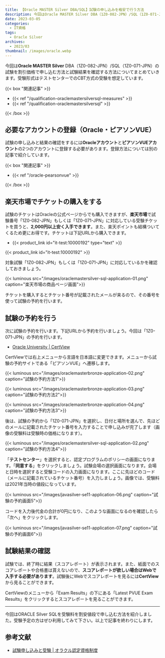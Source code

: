 ```yaml
---
title: 【Oracle MASTER Silver DBA/SQL】試験の申し込みを格安で行う方法
description: 今回はOracle MASTER Silver DBA（1Z0-082-JPN）/SQL（1Z0-071-JPN）の試験を割引価格で申し込む方法と試験結果を確認する方法についてまとめていきます。受験形式はテストセンターでのCBT方式の受験を想定しています。
date: 2023-03-05
categories: 
  - IT資格
tags: 
  - Oracle Silver
archives: 
  - 2023/03
thumbnail: /images/oracle.webp
---
```


今回は**Oracle MASTER Silver** DBA（1Z0-082-JPN）/SQL（1Z0-071-JPN）の試験を割引価格で申し込む方法と試験結果を確認する方法についてまとめていきます。受験形式はテストセンターでのCBT方式の受験を想定しています。

<!--more-->

{{< box "関連記事" >}}
<ul>
<li>{{< ref "/qualification-oraclemastersilversql-measures" >}}</li>
<li>{{< ref "/qualification-oraclemastersilversql" >}}</li>
</ul>
{{< /box >}}

## 必要なアカウントの登録（Oracle・ピアソンVUE）

試験の申し込みと結果の確認をするには**Oracleアカウント**と**ピアソンVUEアカウント**の2つのアカウントに登録する必要があります。登録方法については別の記事で紹介しています。

{{< box "関連記事" >}}
<ul>
<li>{{< ref "/oracle-pearsonvue" >}}</li>
</ul>
{{< /box >}}

## 楽天市場でチケットの購入をする

試験のチケットはOracleの公式ページからでも購入できますが、**楽天市場**で試験番号「1Z0-082-JPN」もしくは「1Z0-071-JPN」に対応している受験チケットを買うと、**2,000円以上安く入手できます**。また、楽天ポイントも結構ついてくるため更にお得です。チケットは下記URLから購入できます。

* {{< product_link id="it-test:10000192" type="text" >}}

{{< product_link id="it-test:10000192" >}}

対象試験「1Z0-082-JPN」もしくは「1Z0-071-JPN」に対応しているかを確認しておきましょう。

{{< luminous src="/images/oraclemastersilver-sql-application-01.png" caption="楽天市場の商品ページ画面">}}

チケットを購入するとチケット番号が記載されたメールが来るので、その番号を使って試験の予約を行います。

## 試験の予約を行う

次に試験の予約を行います。下記URLから予約を行いましょう。今回は「1Z0-071-JPN」の予約を行います。

* [Oracle University | CertView](https://catalog-education.oracle.com/pls/apex/f?p=1010:26:564432523336)

CertViewでは右上メニューから言語を日本語に変更できます。メニューから試験の予約サイトである「ピアソンVUE」へ遷移します。 

{{< luminous src="/images/oraclemasterbronze-application-02.png" caption="試験の予約方法1">}}

{{< luminous src="/images/oraclemasterbronze-application-03.png" caption="試験の予約方法2">}}

{{< luminous src="/images/oraclemasterbronze-application-04.png" caption="試験の予約方法3">}}

後は、試験の予約から「1Z0-071-JPN」を選択し、日付と場所を選んで、先ほどのメールに記載されたチケット番号を入力することで申し込みが完了します（画像の受験料は受験時の価格になります）。

{{< luminous src="/images/oraclemastersilver-sql-application-02.png" caption="試験の予約方法4">}}

「**テストセンター**」を選択すると、認定プログラムのポリシーの画面になります。「**同意する**」をクリックしましょう。試験会場の選択画面になります。会場と日時を選択すると受験コードの入力画面になります。ここに先ほどのコード（メールに記載されているチケット番号）を入力しましょう。画像では、受験料は2021年当時の値段になっています。

{{< luminous src="/images/javasilver-se11-application-06.png" caption="試験の予約画面5">}}

コードを入力後代金の合計が0円になり、このような画面になるのを確認したら「次へ」をクリックします。

{{< luminous src="/images/javasilver-se11-application-07.png" caption="試験の予約画面6">}}

## 試験結果の確認

試験では、終了時に結果（スコアレポート）が表示されます。また、紙面でのスコアレポートや合格書は貰えないので、**スコアレポートが欲しい場合はWebで入手する必要があります**。試験後にWebでスコアレポートを見るには**CertView**から見ることができます。

CertViewのメニューから「Exam Results」の下にある「Latest PVUE Exam Results」をクリックするとスコアレポートを見ることができます。

* * *

今回はORACLE Silver SQLを受験料を割安値段で申し込む方法を紹介しました。受験予定の方はぜひ利用してみて下さい。以上で記事を終わりにします。

## 参考文献

* [試験申し込みと受験 | オラクル認定資格制度](https://www.oracle.com/jp/education/certification/examinfo-172594-ja.html#take)